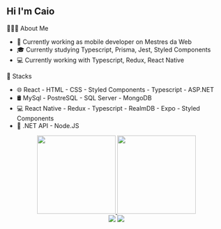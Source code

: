 ## Hi I'm Caio

👨🏻‍💻 About Me
- 💼 Currently working as mobile developer on Mestres da Web
- 🎓 Currently studying Typescript, Prisma, Jest, Styled Components
- 💻 Currently working with Typescript, Redux, React Native

🚀 Stacks
- 🌐 React - HTML - CSS - Styled Components - Typescript - ASP.NET
- 🛢 MySql - PostreSQL - SQL Server - MongoDB
- 💻 React Native - Redux - Typescript - RealmDB - Expo - Styled Components
- 🔧 .NET API - Node.JS

<div align="center">
  <a href="https://github.com/cacacaio">
  <img height="180em" src="https://github-readme-stats.vercel.app/api?username=cacacaio&show_icons=true&theme=dracula&include_all_commits=true&count_private=true"/>
  <img height="180em" src="https://github-readme-stats.vercel.app/api/top-langs/?username=cacacaio&layout=compact&langs_count=7&theme=dracula"/>
</div>
 
 <div align="center">
  <a href = "mailto:cacaioassuncao@hotmail.com"><img src="https://img.shields.io/badge/Microsoft_Outlook-0078D4?style=for-the-badge&logo=microsoft-outlook&logoColor=white" target="_blank"></a>
  <a href="https://www.linkedin.com/in/cacacaio/" target="_blank"><img src="https://img.shields.io/badge/-LinkedIn-%230077B5?style=for-the-badge&logo=linkedin&logoColor=white" target="_blank"></a> 
</div>
